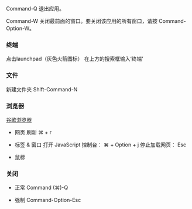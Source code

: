 Command-Q	退出应用。

Command-W	关闭最前面的窗口。要关闭该应用的所有窗口，请按 Command-Option-W。


### 终端

点击launchpad（灰色火箭图标） 在上方的搜索框输入‘终端’


### 文件
新建文件夹 Shift-Command-N	

### 浏览器
[谷歌浏览器](https://support.google.com/chrome/answer/157179?hl=zh-Hans)

- 网页
刷新  ⌘ + r

- 标签 & 窗口
打开 JavaScript 控制台： ⌘ + Option + j
停止加载网页：	Esc

- 鼠标

### 关闭

- 正常
 Command (⌘)-Q

- 强制
 Command-Option-Esc